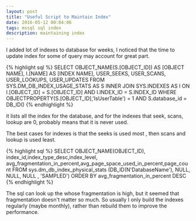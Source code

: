 ```yaml
---
layout: post
title: "Useful Script to Maintain Index"
date: 2016-05-12 00:04:06
tags: mssql sql index
description: maintaining index 
---
```


I added lot of indexes to database for weeks, I noticed that the time to update index for some of query may account for great part. 

{% highlight sql %}
SELECT OBJECT_NAME(S.[OBJECT_ID]) AS [OBJECT NAME], 
       I.[NAME] AS [INDEX NAME], 
       USER_SEEKS, 
       USER_SCANS, 
       USER_LOOKUPS, 
       USER_UPDATES 
FROM   SYS.DM_DB_INDEX_USAGE_STATS AS S 
       INNER JOIN SYS.INDEXES AS I ON I.[OBJECT_ID] = S.[OBJECT_ID] AND I.INDEX_ID = S.INDEX_ID 
WHERE  OBJECTPROPERTY(S.[OBJECT_ID],'IsUserTable') = 1
       AND S.database_id = DB_ID()
{% endhighlight %}
 

it lists all the index for the database, and for the indexes that seek, scans, lookup are 0, probably means that it is never used. 

The best cases for indexes is that the seeks is used most , then scans and lookup is used least.

{% highlight sql %}
SELECT OBJECT_NAME(OBJECT_ID), index_id,index_type_desc,index_level,
avg_fragmentation_in_percent,avg_page_space_used_in_percent,page_count
FROM sys.dm_db_index_physical_stats
(DB_ID(N'DatabaseName'), NULL, NULL, NULL , 'SAMPLED')
ORDER BY avg_fragmentation_in_percent DESC
{% endhighlight %}

The sql can look up the whose fragmentation is high, but  it seemed that fragmentation doesn't matter so much.
So usually I only build the indexes regularly (maybe monthly), rather than rebuild them to improve the performance.
 